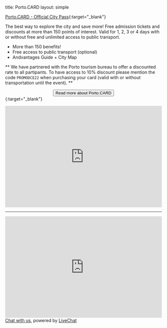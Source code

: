 title: Porto.CARD
layout: simple

[Porto.CARD - Official City Pass](https://visitporto.travel/pt-PT/porto-card-landing-page#/){:target="_blank"}

The best way to explore the city and save more! Free admission tickets and discounts at more than 150 points of interest. Valid for 1, 2, 3 or 4 days with or without free and unlimited access to public transport.

* More than 150 benefits!
* Free access to public transport (optional)
* Andvantages Guide + City Map

** We have partnered with the Porto tourism bureau to offer a discounted rate to all partipants. To have access to 10% discount please mention the code ```PROMODCE22``` when purchasing your card (valid with or without transportation until the event). **
[<center><button class="btn">Read more about Porto.CARD</button></center>](/static/docs/porto-card.pdf){:target="_blank"}

<div style="position:relative;padding-top:max(60%,326px);height:0;width:100%"><iframe allow="clipboard-write" sandbox="allow-top-navigation allow-top-navigation-by-user-activation allow-downloads allow-scripts allow-same-origin allow-popups allow-modals allow-popups-to-escape-sandbox" allowfullscreen="true" style="position:absolute;border:none;width:100%;height:100%;left:0;right:0;top:0;bottom:0;" src="https://e.issuu.com/embed.html?d=portocard__2013_en&hideIssuuLogo=true&pageLayout=singlePage&u=visitporto"></iframe></div>

<hr/>

<div style="position:relative;padding-top:max(60%,326px);height:0;width:100%"><iframe allow="clipboard-write" sandbox="allow-top-navigation allow-top-navigation-by-user-activation allow-downloads allow-scripts allow-same-origin allow-popups allow-modals allow-popups-to-escape-sandbox" allowfullscreen="true" style="position:absolute;border:none;width:100%;height:100%;left:0;right:0;top:0;bottom:0;" src="https://e.issuu.com/embed.html?d=visitporto_portocitybreak_en_digita&hideIssuuLogo=true&pageLayout=singlePage&u=visitporto"></iframe></div>

<script type="text/javascript">
window.__lc = window.__lc || {};
window.__lc.license = 3466382;
(function() {
  var lc = document.createElement('script'); lc.type = 'text/javascript'; lc.async = true;
  lc.src = ('https:' == document.location.protocol ? 'https://' : 'http://') + 'cdn.livechatinc.com/tracking.js';
  var s = document.getElementsByTagName('script')[0]; s.parentNode.insertBefore(lc, s);
})();
</script>

<noscript>
<a href=https://www.livechatinc.com/chat-with/3466382/ rel="nofollow">Chat with us</a>,
powered by <a href=https://www.livechatinc.com/?welcome rel="noopener nofollow" target="_blank">LiveChat</a>
</noscript>
